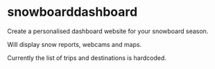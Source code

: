 snowboarddashboard
==================

Create a personalised dashboard website for your snowboard season.  

Will display snow reports, webcams and maps.

Currently the list of trips and destinations is hardcoded.
